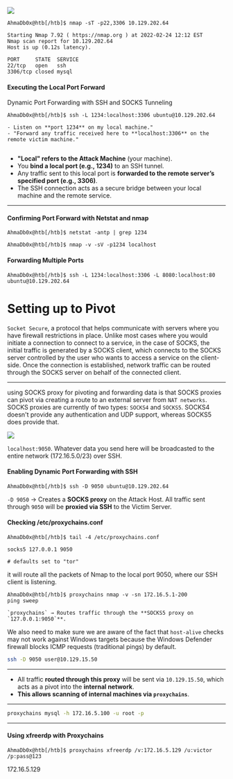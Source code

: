 ![](https://academy.hackthebox.com/storage/modules/158/11.png)
```shell-session
AhmaDb0x@htb[/htb]$ nmap -sT -p22,3306 10.129.202.64

Starting Nmap 7.92 ( https://nmap.org ) at 2022-02-24 12:12 EST
Nmap scan report for 10.129.202.64
Host is up (0.12s latency).

PORT     STATE  SERVICE
22/tcp   open   ssh
3306/tcp closed mysql
```

#### Executing the Local Port Forward

Dynamic Port Forwarding with SSH and SOCKS Tunneling

```shell-session
AhmaDb0x@htb[/htb]$ ssh -L 1234:localhost:3306 ubuntu@10.129.202.64

- Listen on **port 1234** on my local machine."
- "Forward any traffic received here to **localhost:3306** on the remote victim machine."


```
- **"Local" refers to the Attack Machine** (your machine).
- You **bind a local port (e.g., 1234)** to an SSH tunnel.
- Any traffic sent to this local port is **forwarded to the remote server’s specified port (e.g., 3306)**.
- The SSH connection acts as a secure bridge between your local machine and the remote service.
---
#### Confirming Port Forward with Netstat and nmap
```shell-session
AhmaDb0x@htb[/htb]$ netstat -antp | grep 1234
```
```shell-session
AhmaDb0x@htb[/htb]$ nmap -v -sV -p1234 localhost
```

#### Forwarding Multiple Ports
```shell-session
AhmaDb0x@htb[/htb]$ ssh -L 1234:localhost:3306 -L 8080:localhost:80 ubuntu@10.129.202.64
```

# Setting up to Pivot


`Socket Secure`, a protocol that helps communicate with servers where you have firewall restrictions in place. Unlike most cases where you would initiate a connection to connect to a service, in the case of SOCKS, the initial traffic is generated by a SOCKS client, which connects to the SOCKS server controlled by the user who wants to access a service on the client-side. Once the connection is established, network traffic can be routed through the SOCKS server on behalf of the connected client.

---
using SOCKS proxy for pivoting and forwarding data is that SOCKS proxies can pivot via creating a route to an external server from `NAT networks`. SOCKS proxies are currently of two types: `SOCKS4` and `SOCKS5`. SOCKS4 doesn't provide any authentication and UDP support, whereas SOCKS5 does provide that.


![](https://academy.hackthebox.com/storage/modules/158/22.png)

`localhost:9050`. Whatever data you send here will be broadcasted to the entire network (172.16.5.0/23) over SSH.

#### Enabling Dynamic Port Forwarding with SSH
```shell-session
AhmaDb0x@htb[/htb]$ ssh -D 9050 ubuntu@10.129.202.64
```
`-D 9050` → Creates a **SOCKS proxy** on the Attack Host.
All traffic sent through `9050` will be **proxied via SSH** to the Victim Server.

#### Checking /etc/proxychains.conf
```shell-session
AhmaDb0x@htb[/htb]$ tail -4 /etc/proxychains.conf

socks5 127.0.0.1 9050

# defaults set to "tor"
```

it will route all the packets of Nmap to the local port 9050, where our SSH client is listening.

```shell-session
AhmaDb0x@htb[/htb]$ proxychains nmap -v -sn 172.16.5.1-200
ping sweep

`proxychains` → Routes traffic through the **SOCKS5 proxy on `127.0.0.1:9050`**.
```

We also need to make sure we are aware of the fact that `host-alive` checks may not work against Windows targets because the Windows Defender firewall blocks ICMP requests (traditional pings) by default.

```bash
ssh -D 9050 user@10.129.15.50

```

---
- All traffic **routed through this proxy** will be sent via `10.129.15.50`, which acts as a pivot into the **internal network**.
- **This allows scanning of internal machines via `proxychains`**.

---
```bash
proxychains mysql -h 172.16.5.100 -u root -p

```

---

#### Using xfreerdp with Proxychains
```shell-session
AhmaDb0x@htb[/htb]$ proxychains xfreerdp /v:172.16.5.129 /u:victor /p:pass@123
```

172.16.5.129
